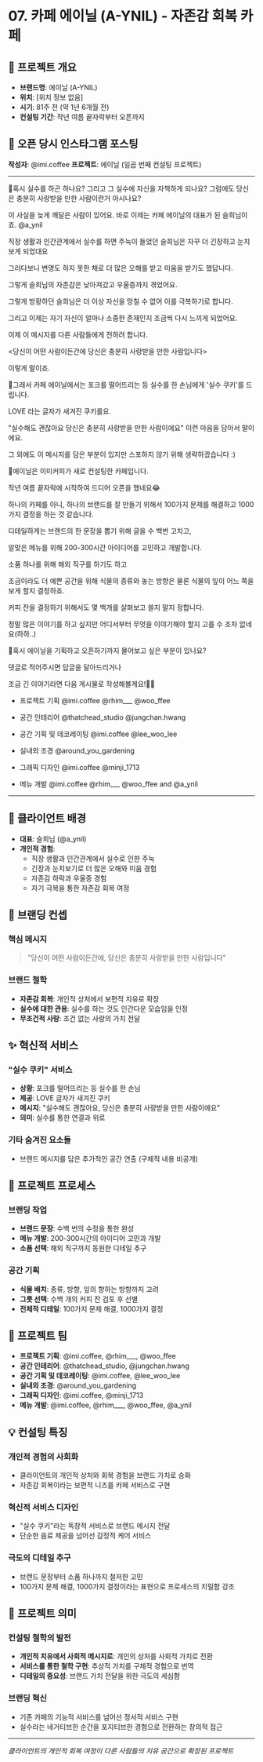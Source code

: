 # 07. 카페 에이닐 (A-YNIL) - 자존감 회복 카페

## 📍 프로젝트 개요
- **브랜드명**: 에이닐 (A-YNIL)
- **위치**: [위치 정보 없음]
- **시기**: 81주 전 (약 1년 6개월 전)
- **컨설팅 기간**: 작년 여름 끝자락부터 오픈까지

## 📝 오픈 당시 인스타그램 포스팅

**작성자**: @imi.coffee
**프로젝트**: 에이닐 (일곱 번째 컨설팅 프로젝트)

---

📝혹시 실수를 하곤 하나요?
그리고 그 실수에 자신을 자책하게 되나요?
그럼에도 당신은 충분히 사랑받을 만한 사람이란거 아시나요?

이 사실을
늦게 깨달은 사람이 있어요.
바로 이제는 카페 에이닐의 대표가 된
슬희님이죠.
@a_ynil

직장 생활과 인간관계에서
실수를 하면 주눅이 들었던 슬희님은
자꾸 더 긴장하고 눈치보게 되었대요

그러다보니
변명도 하지 못한 채로
더 많은 오해를 받고 미움을 받기도 했답니다.

그렇게
슬희님의 자존감은 낮아져갔고
우울증까지 겪었어요.

그렇게 방황하던 슬희님은
더 이상 자신을 망칠 수 없어
이를 극복하기로 합니다.

그리고 이제는
자기 자신이 얼마나 소중한 존재인지
조금씩 다시 느끼게 되었어요.

이제 이 메시지를
다른 사람들에게 전하려 합니다.

<당신이 어떤 사람이든간에
당신은 충분히 사랑받을 만한 사람입니다>

이렇게 말이죠.


📝그래서 카페 에이닐에서는
포크를 떨어뜨리는 등 실수를 한 손님에게
'실수 쿠키'를 드립니다.

LOVE 라는 글자가 새겨진 쿠키를요.

"실수해도 괜찮아요
당신은 충분히 사랑받을 만한 사람이에요"
이런 마음을 담아서 말이에요.

그 외에도
이 메시지를 담은 부분이 있지만
스포하지 않기 위해 생략하겠습니다 :)


📝에이닐은
이미커피가 새로 컨설팅한 카페입니다.

작년 여름 끝자락에 시작하여
드디어 오픈을 했네요😂

하나의 카페를
아니, 하나의 브랜드를
잘 만들기 위해서
100가지 문제를 해결하고
1000가지 결정을 하는 것 같습니다.

디테일하게는
브랜드의 한 문장을 뽑기 위해
글을 수 백번 고치고,

알맞은 메뉴를 위해
200-300시간 아이디어를 고민하고
개발합니다.

소품 하나를 위해
해외 직구를 하기도 하고

조금이라도 더 예쁜 공간을 위해
식물의 종류와 놓는 방향은 물론
식물의 잎이 어느 쪽을 보게 할지 결정하죠.

커피 잔을 결정하기 위해서도
몇 백개를 살펴보고
쓸지 말지 정합니다.


정말 많은 이야기를 하고 싶지만
어디서부터 무엇을 이야기해야 할지
고를 수 조차 없네요(하하..)


📝혹시 에이닐을 기획하고 오픈하기까지
물어보고 싶은 부분이 있나요?

댓글로 적어주시면
답글을 달아드리거나

조금 긴 이야기라면
다음 게시물로 작성해볼게요!🙋‍♂️


- 프로젝트 기획
@imi.coffee
@rhim___
@woo_ffee

- 공간 인테리어
@thatchead_studio
@jungchan.hwang

- 공간 기획 및 데코레이팅
@imi.coffee
@lee_woo_lee

- 실내외 조경
@around_you_gardening

- 그래픽 디자인
@imi.coffee
@minji_1713

- 메뉴 개발
@imi.coffee
@rhim___
@woo_ffee
and @a_ynil

---

## 👤 클라이언트 배경
- **대표**: 슬희님 (@a_ynil)
- **개인적 경험**:
  - 직장 생활과 인간관계에서 실수로 인한 주눅
  - 긴장과 눈치보기로 더 많은 오해와 미움 경험
  - 자존감 하락과 우울증 경험
  - 자기 극복을 통한 자존감 회복 여정

## 🎯 브랜딩 컨셉
### 핵심 메시지
> "당신이 어떤 사람이든간에, 당신은 충분히 사랑받을 만한 사람입니다"

### 브랜드 철학
- **자존감 회복**: 개인적 상처에서 보편적 치유로 확장
- **실수에 대한 관용**: 실수를 하는 것도 인간다운 모습임을 인정
- **무조건적 사랑**: 조건 없는 사랑의 가치 전달

## ✨ 혁신적 서비스
### "실수 쿠키" 서비스
- **상황**: 포크를 떨어뜨리는 등 실수를 한 손님
- **제공**: LOVE 글자가 새겨진 쿠키
- **메시지**: "실수해도 괜찮아요, 당신은 충분히 사랑받을 만한 사람이에요"
- **의미**: 실수를 통한 연결과 위로

### 기타 숨겨진 요소들
- 브랜드 메시지를 담은 추가적인 공간 연출 (구체적 내용 비공개)

## 🔧 프로젝트 프로세스
### 브랜딩 작업
- **브랜드 문장**: 수백 번의 수정을 통한 완성
- **메뉴 개발**: 200-300시간의 아이디어 고민과 개발
- **소품 선택**: 해외 직구까지 동원한 디테일 추구

### 공간 기획
- **식물 배치**: 종류, 방향, 잎의 향하는 방향까지 고려
- **그릇 선택**: 수백 개의 커피 잔 검토 후 선별
- **전체적 디테일**: 100가지 문제 해결, 1000가지 결정

## 👥 프로젝트 팀
- **프로젝트 기획**: @imi.coffee, @rhim___, @woo_ffee
- **공간 인테리어**: @thatchead_studio, @jungchan.hwang
- **공간 기획 및 데코레이팅**: @imi.coffee, @lee_woo_lee
- **실내외 조경**: @around_you_gardening
- **그래픽 디자인**: @imi.coffee, @minji_1713
- **메뉴 개발**: @imi.coffee, @rhim___, @woo_ffee, @a_ynil

## 💡 컨설팅 특징
### 개인적 경험의 사회화
- 클라이언트의 개인적 상처와 회복 경험을 브랜드 가치로 승화
- 자존감 회복이라는 보편적 니즈를 카페 서비스로 구현

### 혁신적 서비스 디자인
- "실수 쿠키"라는 독창적 서비스로 브랜드 메시지 전달
- 단순한 음료 제공을 넘어선 감정적 케어 서비스

### 극도의 디테일 추구
- 브랜드 문장부터 소품 하나까지 철저한 고민
- 100가지 문제 해결, 1000가지 결정이라는 표현으로 프로세스의 치밀함 강조

## 🌟 프로젝트 의미
### 컨설팅 철학의 발전
- **개인적 치유에서 사회적 메시지로**: 개인의 상처를 사회적 가치로 전환
- **서비스를 통한 철학 구현**: 추상적 가치를 구체적 경험으로 번역
- **디테일의 중요성**: 브랜드 가치 전달을 위한 극도의 세심함

### 브랜딩 혁신
- 기존 카페의 기능적 서비스를 넘어선 정서적 서비스 구현
- 실수라는 네거티브한 순간을 포지티브한 경험으로 전환하는 창의적 접근

---
*클라이언트의 개인적 회복 여정이 다른 사람들의 치유 공간으로 확장된 프로젝트*